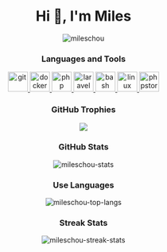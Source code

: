 <h1 align="center">Hi 👋, I'm Miles</h1>
<p align="center"> <img src="https://komarev.com/ghpvc/?username=mileschou" alt="mileschou" /> </p>

<h3 align="center">Languages and Tools</h3>

<p align="center">
  <a href="https://git-scm.com" target="_blank"> <img src="https://simpleicons.org/icons/git.svg" alt="git" width="40" height="40"/> </a>
  <a href="https://www.docker.com" target="_blank"> <img src="https://simpleicons.org/icons/docker.svg" alt="docker" width="40" height="40"/> </a>
  <a href="https://www.php.net" target="_blank"> <img src="https://simpleicons.org/icons/php.svg" alt="php" width="40" height="40"/> </a>
  <a href="https://laravel.com" target="_blank"> <img src="https://simpleicons.org/icons/laravel.svg" alt="laravel" width="40" height="40"/> </a>
  <a href="https://www.gnu.org/software/bash/" target="_blank"> <img src="https://simpleicons.org/icons/gnubash.svg" alt="bash" width="40" height="40"/> </a>
  <a href="https://www.linux.org" target="_blank"> <img src="https://simpleicons.org/icons/linux.svg" alt="linux" width="40" height="40"/> </a>
  <a href="https://www.jetbrains.com/phpstorm" target="_blank"> <img src="https://simpleicons.org/icons/phpstorm.svg" alt="phpstorm" width="40" height="40"/> </a>
</p>

<h3 align="center">GitHub Trophies</h3>

<p align="center">
  <img align="center" src="https://github-profile-trophy.vercel.app/?username=MilesChou&theme=chalk&column=7" />
</p>

<h3 align="center">GitHub Stats</h3>

<p align="center">
  <img align="center" src="https://github-readme-stats.vercel.app/api?username=MilesChou&show_icons=true&theme=slateorange" alt="mileschou-stats" />
</p>

<h3 align="center">Use Languages</h3>

<p align="center">
  <img align="center" src="https://github-readme-stats.vercel.app/api/top-langs?username=MilesChou&layout=compact&langs_count=7&theme=slateorange" alt="mileschou-top-langs" />
</p>

<h3 align="center">Streak Stats</h3>

<p align="center">
  <img align="center" src="https://github-readme-streak-stats.herokuapp.com/?user=MilesChou&theme=dark" alt="mileschou-streak-stats" />
</p>

